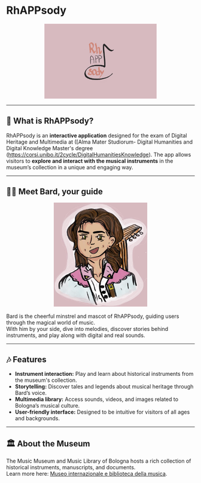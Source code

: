 # RhAPPsody

<p align="center">
  <img src="img/logo.jpg" alt="RhAPPsody logo" width="300"/>
</p>

---

## 🎵 What is RhAPPsody?

RhAPPsody is an **interactive application** designed for the exam of Digital Heritage and Multimedia at ([Alma Mater Studiorum- Digital Humanities and Digital Knowledge Master's degree (https://corsi.unibo.it/2cycle/DigitalHumanitiesKnowledge). 
The app allows visitors to **explore and interact with the musical instruments** in the museum’s collection in a unique and engaging way.  

---

## 🧙‍♂️ Meet Bard, your guide 

<p align="center">
  <img src="img/bard.jpg" alt="Bard" width="250"/>
</p>

Bard is the cheerful minstrel and mascot of RhAPPsody, guiding users through the magical world of music.  
With him by your side, dive into melodies, discover stories behind instruments, and play along with digital and real sounds.  

---

## 🎶 Features

- **Instrument interaction:** Play and learn about historical instruments from the museum's collection.  
- **Storytelling:** Discover tales and legends about musical heritage through Bard’s voice.  
- **Multimedia library:** Access sounds, videos, and images related to Bologna’s musical culture.  
- **User-friendly interface:** Designed to be intuitive for visitors of all ages and backgrounds.  

---

## 🏛️ About the Museum

The Music Museum and Music Library of Bologna hosts a rich collection of historical instruments, manuscripts, and documents.  
Learn more here: [Museo internazionale e biblioteca della musica](https://www.museibologna.it/musica/).  
